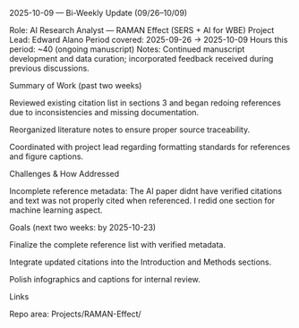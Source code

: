2025-10-09 — Bi-Weekly Update (09/26–10/09)

Role: AI Research Analyst — RAMAN Effect (SERS + AI for WBE)
Project Lead: Edward Alano
Period covered: 2025-09-26 → 2025-10-09
Hours this period: ~40 (ongoing manuscript)
Notes: Continued manuscript development and data curation; incorporated feedback received during previous discussions.

Summary of Work (past two weeks)

Reviewed existing citation list in sections 3 and began redoing references due to inconsistencies and missing documentation.

Reorganized literature notes to ensure proper source traceability.

Coordinated with project lead regarding formatting standards for references and figure captions.

Challenges & How Addressed

Incomplete reference metadata: The AI paper didnt have verified citations and text was not properly cited when referenced. I redid one section for machine learning aspect.

Goals (next two weeks: by 2025-10-23)

Finalize the complete reference list with verified metadata.

Integrate updated citations into the Introduction and Methods sections.

Polish infographics and captions for internal review.

Links

Repo area: Projects/RAMAN-Effect/
